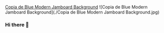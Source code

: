 [Copia de Blue Modern Jamboard Background](https://user-images.githubusercontent.com/124639827/236576225-b1f5378a-f69b-465c-b371-c4653eed3f10.jpg)
![Copia de Blue Modern Jamboard Background](./Copia de Blue Modern Jamboard Background.jpg)

### Hi there 👋

<!--
**NatSama2/NatSama2** is a ✨ _special_ ✨ repository because its `README.md` (this file) appears on your GitHub profile.

Here are some ideas to get you started:

- 🔭 I’m currently working on ...
- 🌱 I’m currently learning ...
- 👯 I’m looking to collaborate on ...
- 🤔 I’m looking for help with ...
- 💬 Ask me about ...
- 📫 How to reach me: ...
- 😄 Pronouns: ...
- ⚡ Fun fact: ...
-->
